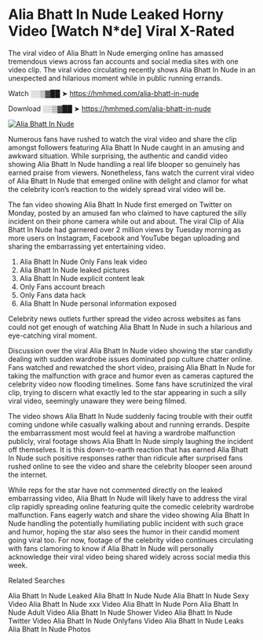 ﻿# Alia Bhatt In Nude Leaked Horny Video [Watch N*de] Viral X-Rated

The viral video of ﻿Alia Bhatt In Nude emerging online has amassed tremendous views across fan accounts and social media sites with one video clip. The viral video circulating recently shows ﻿Alia Bhatt In Nude in an unexpected and hilarious moment while in public running errands. 

Watch ░░▒▓██ ➤ https://hmhmed.com/alia-bhatt-in-nude

Download ░░▒▓██ ➤ https://hmhmed.com/alia-bhatt-in-nude

[![Alia Bhatt In Nude](https://i.imgur.com/dJHk4Zq.gif)](https://hmhmed.com/alia-bhatt-in-nude)

Numerous fans have rushed to watch the viral video and share the clip amongst followers featuring ﻿Alia Bhatt In Nude caught in an amusing and awkward situation. While surprising, the authentic and candid video showing ﻿Alia Bhatt In Nude handling a real life blooper so genuinely has earned praise from viewers. Nonetheless, fans watch the current viral video of ﻿Alia Bhatt In Nude that emerged online with delight and clamor for what the celebrity icon’s reaction to the widely spread viral video will be.

The fan video showing ﻿Alia Bhatt In Nude first emerged on Twitter on Monday, posted by an amused fan who claimed to have captured the silly incident on their phone camera while out and about. The viral Clip of ﻿Alia Bhatt In Nude had garnered over 2 million views by Tuesday morning as more users on Instagram, Facebook and YouTube began uploading and sharing the embarrassing yet entertaining video. 

1. ﻿Alia Bhatt In Nude Only Fans leak video
2. ﻿Alia Bhatt In Nude leaked pictures
3. ﻿Alia Bhatt In Nude explicit content leak
4. Only Fans account breach
5. Only Fans data hack
6. ﻿Alia Bhatt In Nude personal information exposed

Celebrity news outlets further spread the video across websites as fans could not get enough of watching ﻿Alia Bhatt In Nude in such a hilarious and eye-catching viral moment. 

Discussion over the viral ﻿Alia Bhatt In Nude video showing the star candidly dealing with sudden wardrobe issues dominated pop culture chatter online. Fans watched and rewatched the short video, praising ﻿Alia Bhatt In Nude for taking the malfunction with grace and humor even as cameras captured the celebrity video now flooding timelines. Some fans have scrutinized the viral clip, trying to discern what exactly led to the star appearing in such a silly viral video, seemingly unaware they were being filmed.

The video shows ﻿Alia Bhatt In Nude suddenly facing trouble with their outfit coming undone while casually walking about and running errands. Despite the embarrassment most would feel at having a wardrobe malfunction publicly, viral footage shows ﻿Alia Bhatt In Nude simply laughing the incident off themselves. It is this down-to-earth reaction that has earned ﻿Alia Bhatt In Nude such positive responses rather than ridicule after surprised fans rushed online to see the video and share the celebrity blooper seen around the internet.  

While reps for the star have not commented directly on the leaked embarrassing video, ﻿Alia Bhatt In Nude will likely have to address the viral clip rapidly spreading online featuring quite the comedic celebrity wardrobe malfunction. Fans eagerly watch and share the video showing ﻿Alia Bhatt In Nude handling the potentially humiliating public incident with such grace and humor, hoping the star also sees the humor in their candid moment going viral too. For now, footage of the celebrity video continues circulating with fans clamoring to know if ﻿Alia Bhatt In Nude will personally acknowledge their viral video being shared widely across social media this week.

Related Searches

﻿Alia Bhatt In Nude Leaked
﻿Alia Bhatt In Nude Nude
﻿Alia Bhatt In Nude Sexy Video
﻿Alia Bhatt In Nude xxx Video
﻿Alia Bhatt In Nude Porn
﻿Alia Bhatt In Nude Adult Video
﻿Alia Bhatt In Nude Shower Video
﻿Alia Bhatt In Nude Twitter Video
﻿Alia Bhatt In Nude Onlyfans Video
﻿Alia Bhatt In Nude Leaks
﻿Alia Bhatt In Nude Photos